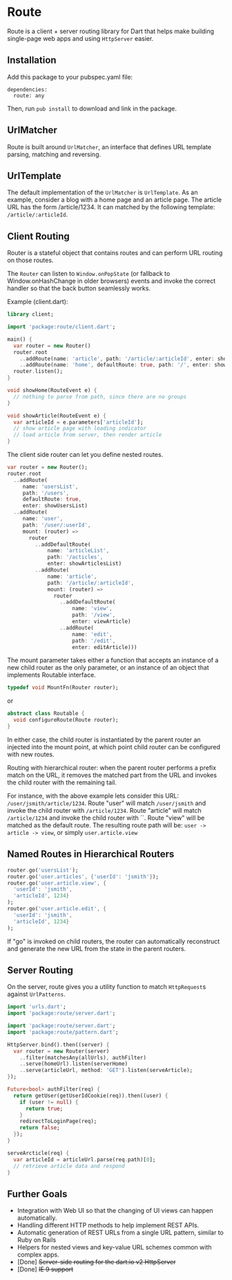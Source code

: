 Route
=====

Route is a client + server routing library for Dart that helps make building
single-page web apps and using `HttpServer` easier.

Installation
------------

Add this package to your pubspec.yaml file:

    dependencies:
      route: any
      
Then, run `pub install` to download and link in the package.

UrlMatcher
----------
Route is built around `UrlMatcher`, an interface that defines URL template
parsing, matching and reversing.


UrlTemplate
-----------
The default implementation of the `UrlMatcher` is `UrlTemplate`. As an example,
consider a blog with a home page and an article page. The article URL has the
form /article/1234. It can matched by the following template:
`/article/:articleId`.

Client Routing
--------------

Router is a stateful object that contains routes and can perform URL routing 
on those routes.

The `Router` can listen to `Window.onPopState` (or fallback to 
Window.onHashChange in older browsers) events and invoke the correct
handler so that the back button seamlessly works.

Example (client.dart):

```dart
library client;

import 'package:route/client.dart';

main() {
  var router = new Router()
  router.root
    ..addRoute(name: 'article', path: '/article/:articleId', enter: showArticle)
    ..addRoute(name: 'home', defaultRoute: true, path: '/', enter: showHome);
  router.listen();
}

void showHome(RouteEvent e) {
  // nothing to parse from path, since there are no groups
}

void showArticle(RouteEvent e) {
  var articleId = e.parameters['articleId'];
  // show article page with loading indicator
  // load article from server, then render article
}
```

The client side router can let you define nested routes.

```dart
var router = new Router();
router.root
  ..addRoute(
     name: 'usersList',
     path: '/users',
     defaultRoute: true,
     enter: showUsersList)
  ..addRoute(
     name: 'user',
     path: '/user/:userId',
     mount: (router) =>
       router
         ..addDefaultRoute(
             name: 'articleList',
             path: '/acticles',
             enter: showArticlesList)
         ..addRoute(
             name: 'article',
             path: '/article/:articleId',
             mount: (router) =>
               router
                 ..addDefaultRoute(
                     name: 'view',
                     path: '/view',
                     enter: viewArticle)
                 ..addRoute(
                     name: 'edit',
                     path: '/edit',
                     enter: editArticle)))
```

The mount parameter takes either a function that accepts an instance of a new 
child router as the only parameter, or an instance of an object that implements 
Routable interface.

```dart
typedef void MountFn(Router router);
```

or

```dart
abstract class Routable {
  void configureRoute(Route router);
}
```

In either case, the child router is instantiated by the parent router an
injected into the mount point, at which point child router can be configured
with new routes.

Routing with hierarchical router: when the parent router performs a prefix 
match on the URL, it removes the matched part from the URL and invokes the 
child router with the remaining tail. 

For instance, with the above example lets consider this URL: `/user/jsmith/article/1234`.
Route "user" will match `/user/jsmith` and invoke the child router with `/article/1234`.
Route "article" will match `/article/1234` and invoke the child router with ``.
Route "view" will be matched as the default route.
The resulting route path will be: `user -> article -> view`, or simply `user.article.view`

Named Routes in Hierarchical Routers
------------------------------------

```dart
router.go('usersList');
router.go('user.articles', {'userId': 'jsmith'});
router.go('user.article.view', {
  'userId': 'jsmith',
  'articleId', 1234}
);
router.go('user.article.edit', {
  'userId': 'jsmith',
  'articleId', 1234}
);
```

If "go" is invoked on child routers, the router can automatically reconstruct 
and generate the new URL from the state in the parent routers.

Server Routing
--------------

On the server, route gives you a utility function to match `HttpRequest`s
against `UrlPatterns`.

```dart
import 'urls.dart';
import 'package:route/server.dart';

import 'package:route/server.dart';
import 'package:route/pattern.dart';

HttpServer.bind().then((server) {
  var router = new Router(server)
    ..filter(matchesAny(allUrls), authFilter)
    ..serve(homeUrl).listen(serverHome)
    ..serve(articleUrl, method: 'GET').listen(serveArticle);
});

Future<bool> authFilter(req) {
  return getUser(getUserIdCookie(req)).then((user) {
    if (user != null) {
      return true;
    }
    redirectToLoginPage(req);
    return false;
  });
}

serveArcticle(req) {
  var articleId = articleUrl.parse(req.path)[0];
  // retrieve article data and respond
}
```

Further Goals
-------------

 * Integration with Web UI so that the changing of UI views can happen
   automatically.
 * Handling different HTTP methods to help implement REST APIs.
 * Automatic generation of REST URLs from a single URL pattern, similar to Ruby
   on Rails
 * Helpers for nested views and key-value URL schemes common with complex apps.
 * [Done] ~~Server-side routing for the dart:io v2 HttpServer~~
 * [Done] ~~IE 9 support~~
